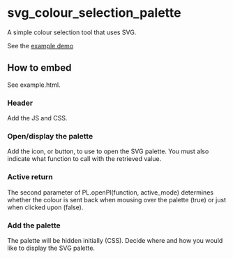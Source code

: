 # svg_colour_selection_palette
A simple colour selection tool that uses SVG.

See the [example demo](https://serialc.github.io/svg_colour_selection_palette/example.html)

## How to embed
See example.html.

### Header
Add the JS and CSS.

### Open/display the palette
Add the icon, or button, to use to open the SVG palette. You must also indicate what function to call with the retrieved value.

### Active return
The second parameter of PL.openPl(function, active_mode) determines whether the colour is sent back when mousing over the palette (true) or just when clicked upon (false).

### Add the palette
The palette will be hidden initially (CSS). Decide where and how you would like to display the SVG palette.

